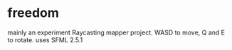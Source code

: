 # freedom
mainly an experiment
Raycasting mapper project.
WASD to move, Q and E to rotate.
uses SFML 2.5.1

